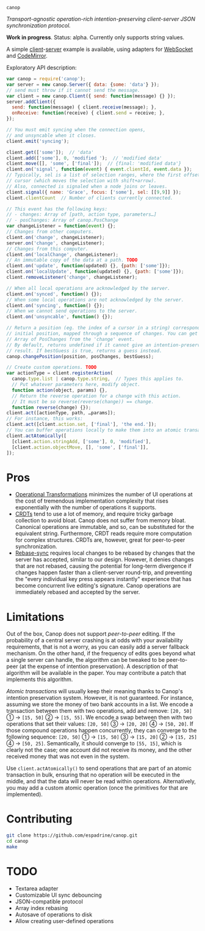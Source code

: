 `canop`

*Transport-agnostic operation-rich intention-preserving client-server
JSON synchronization protocol.*

**Work in progress**. Status: alpha.
Currently only supports string values.

A simple [client](./web/index.html)-[server](./app.js) example is available,
using adapters for [WebSocket](./web/canop-websocket.js) and
[CodeMirror](./web/canop-codemirror.js).

Exploratory API description:

```js
var canop = require('canop');
var server = new canop.Server({ data: {some: 'data'} });
// send must throw if it cannot send the message.
var client = new canop.Client({ send: function(message) {} });
server.addClient({
  send: function(message) { client.receive(message); },
  onReceive: function(receive) { client.send = receive; },
});

// You must emit syncing when the connection opens,
// and unsyncable when it closes.
client.emit('syncing');

client.get(['some']);  // 'data'
client.add(['some'], 0, 'modified ');  // 'modified data'
client.move([], 'some', ['final']);  // {final: 'modified data'}
client.on('signal', function(event) { event.clientId, event.data });
// Typically, sel is a list of selection ranges, where the first offset is the
// cursor (which moves the selection with shift+arrow).
// Also, connected is signaled when a node joins or leaves.
client.signal({ name: 'Grace', focus: ['some'], sel: [[9,9]] });
client.clientCount  // Number of clients currently connected.

// This event has the following keys:
// - changes: Array of [path, action type, parameters…]
// - posChanges: Array of canop.PosChange
var changeListener = function(event) {};
// Changes from other computers.
client.on('change', changeListener);
server.on('change', changeListener);
// Changes from this computer.
client.on('localChange', changeListener);
// An immutable copy of the data at a path. TODO
client.on('update', function(updated) {}, {path: ['some']});
client.on('localUpdate', function(updated) {}, {path: ['some']});
client.removeListener('change', changeListener);

// When all local operations are acknowledged by the server.
client.on('synced', function() {});
// When some local operations are not acknowledged by the server.
client.on('syncing', function() {});
// When we cannot send operations to the server.
client.on('unsyncable', function() {});

// Return a position (eg. the index of a cursor in a string) corresponding to an
// initial position, mapped through a sequence of changes. You can get an
// Array of PosChanges from the 'change' event.
// By default, returns undefined if it cannot give an intention-preserving
// result. If bestGuess is true, returns a guess instead.
canop.changePosition(position, posChanges, bestGuess);

// Create custom operations. TODO
var actionType = client.registerAction(
  canop.type.list | canop.type.string,  // Types this applies to.
  // Put whatever parameters here, modify object.
  function action(object, params) {},
  // Return the reverse operation for a change with this action.
  // It must be so reverse(reverse(change)) == change.
  function reverse(change) {});
client.act([actionType, path, …params]);
// For instance, this works:
client.act([client.action.set, ['final'], 'the end.']);
// You can buffer operations locally to make them into an atomic transaction.
client.actAtomically([
  [client.action.stringAdd, ['some'], 0, 'modified'],
  [client.action.objectMove, [], 'some', ['final']],
]);
```

# Pros

- [Operational Transformations][] minimizes the number of UI operations at the
  cost of tremendous implementation complexity that rises exponentially with the
  number of operations it supports.
- [CRDTs][] tend to use a lot of memory, and require tricky garbage collection
  to avoid bloat. Canop does not suffer from memory bloat. Canonical operations
  are immutable, and so, can be substituted for the equivalent string.
  Furthermore, CRDT reads require more computation for complex structures. CRDTs
  are, however, great for peer-to-peer synchronization.
- [Rebase-sync][] requires local changes to be rebased by changes that the
  server has accepted, similar to our design. However, it denies changes that
  are not rebased, causing the potential for long-term divergence if changes
  happen faster than a client-server round-trip, and preventing the "every
  individual key press appears instantly" experience that has become concurrent
  live editing's signature. Canop operations are immediately rebased and
  accepted by the server.

[Operational Transformations]: http://lively-kernel.org/repository/webwerkstatt/projects/Collaboration/paper/Jupiter.pdf
[CRDTs]: http://arxiv.org/pdf/0907.0929.pdf
[Rebase-sync]: http://marijnhaverbeke.nl/blog/collaborative-editing.html

# Limitations

Out of the box, Canop does not support *peer-to-peer* editing. If the
probability of a central server crashing is at odds with your availability
requirements, that is not a worry, as you can easily add a server fallback
mechanism. On the other hand, if the frequency of edits goes beyond what a
single server can handle, the algorithm can be tweaked to be peer-to-peer (at
the expense of intention preservation). A description of that algorithm will be
available in the paper. You may contribute a patch that implements this
algorithm.

*Atomic transactions* will usually keep their meaning thanks
to Canop's intention preservation system. However, it is not guaranteed. For
instance, assuming we store the money of two bank accounts in a list. We encode
a transaction between them with two operations, add and remove: `[20, 50]` ① →
`[15, 50]` ② → `[15, 55]`. We encode a swap between then with two operations
that set their values: `[20, 50]` ③ → `[20, 20]` ④ → `[50, 20]`. If those
compound operations happen concurrently, they can converge to the following
sequence: `[20, 50]` ① → `[15, 50]` ③ → `[15, 20]` ② → `[15, 25]` ④ → `[50,
25]`. Semantically, it should converge to `[55, 15]`, which is clearly not the
case; one account did not receive its money, and the other received money that
was not even in the system.

Use `client.actAtomically()` to send operations that are part of an atomic
transaction in bulk, ensuring that no operation will be executed in the middle, and
that the data will never be read within operations.
Alternatively, you may add a custom atomic operation (once the primitives for
that are implemented).

# Contributing

```bash
git clone https://github.com/espadrine/canop.git
cd canop
make
```

# TODO

- Textarea adapter
- Customizable UI sync debouncing
- JSON-compatible protocol
- Array index rebasing
- Autosave of operations to disk
- Allow creating user-defined operations
